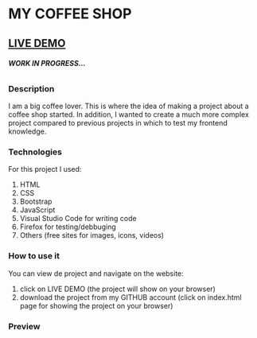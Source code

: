 # MY COFFEE SHOP 

## [LIVE DEMO](https://rusdiana97.github.io/coffee-shop.github.io/)

###### ***WORK IN PROGRESS...***

### Description

I am a big coffee lover. This is where the idea of making a project about a coffee shop started. In addition, I wanted to create a much more complex project compared to previous projects in which to test my frontend knowledge.

### Technologies

For this project I used: 
1. HTML
2. CSS
3. Bootstrap
4. JavaScript
5. Visual Studio Code for writing code
6. Firefox for testing/debbuging
7. Others (free sites for images, icons, videos)

### How to use it

You can view de project and navigate on the website:
1. click on LIVE DEMO (the project will show on your browser)
2. download the project from my GITHUB account (click on index.html page for showing the project on your browser)

### Preview

